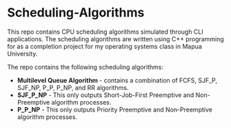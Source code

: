 # Scheduling-Algorithms
This repo contains CPU scheduling algorithms simulated through CLI applications. The scheduling algorithms are written using C++ programming for as a completion project for my operating systems class in Mapua University.

The repo contains the following scheduling algorithms:
 * <b>Multilevel Queue Algorithm</b> - contains a combination of FCFS, SJF_P, SJF_NP, P_P, P_NP, and RR algorithms.
 * <b>SJF_P_NP</b> - This only outputs Short-Job-First Preemptive and Non-Preemptive algorithm processes.
 * <b>P_P_NP</b> - This only outputs Priority Preemptive and Non-Preemptive algorithm processes.
